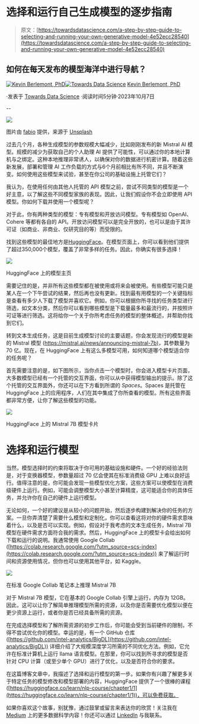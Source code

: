 # 选择和运行自己生成模型的逐步指南

> 原文：[https://towardsdatascience.com/a-step-by-step-guide-to-selecting-and-running-your-own-generative-model-4e52ecc28540](https://towardsdatascience.com/a-step-by-step-guide-to-selecting-and-running-your-own-generative-model-4e52ecc28540)

## 如何在每天发布的模型海洋中进行导航？

[](https://medium.com/@kevin.berlemont?source=post_page-----4e52ecc28540--------------------------------)[![Kevin Berlemont, PhD](../Images/18697f38b76f1fb04870f565cfb04b4c.png)](https://medium.com/@kevin.berlemont?source=post_page-----4e52ecc28540--------------------------------)[](https://towardsdatascience.com/?source=post_page-----4e52ecc28540--------------------------------)[![Towards Data Science](../Images/a6ff2676ffcc0c7aad8aaf1d79379785.png)](https://towardsdatascience.com/?source=post_page-----4e52ecc28540--------------------------------) [Kevin Berlemont, PhD](https://medium.com/@kevin.berlemont?source=post_page-----4e52ecc28540--------------------------------)

·发表于 [Towards Data Science](https://towardsdatascience.com/?source=post_page-----4e52ecc28540--------------------------------) ·阅读时间5分钟·2023年10月7日

--

![](../Images/57dcd30f489d1c312588752fbfe2e016.png)

图片由 [fabio](https://unsplash.com/@fabioha?utm_source=medium&utm_medium=referral) 提供，来源于 [Unsplash](https://unsplash.com/?utm_source=medium&utm_medium=referral)

过去几个月，各种生成模型的参数规模大幅减少，比如刚刚发布的新 Mistral AI 模型。规模的减少为获取自己的个人助理 AI 提供了可能性，可以通过你的本地计算机与之绑定。这种本地推理非常诱人，以确保对你的数据进行机密计算。随着这些新发展，部署和管理 AI 工作负载的方式与6个月前相比有所不同，并且不断演变。如何使用这些模型来试验，甚至在你公司的基础设施上托管它们？

我认为，在使用任何由其他人托管的 API 模型之前，尝试不同类型的模型是一个好主意，以了解这些不同模型家族的表现。因此，让我们假设你不会立即使用 API 模型。你如何下载并使用一个模型呢？

对于此，你有两种类型的模型：专有模型和开放访问模型。专有模型如 OpenAI、Cohere 等都有各自的 API。开放访问模型可以是完全开放的，也可以是由于其许可证（如商业、非商业、仅研究目的等）而受限的。

找到这些模型的最佳地方是[HuggingFace](https://huggingface.co/)。在模型页面上，你可以看到他们提供了超过350,000个模型，覆盖了非常多样的任务。因此，你确实有很多选择！

![](../Images/f4e3344bdbc5f8808d5e99cb5fdba746.png)

HuggingFace 上的模型主页

需要记住的是，并非所有这些模型都在被使用或将来会被使用。有些模型可能只是某人在一个下午尝试的结果，然后再也没有更新。找到最有用模型的一个关键指标是查看有多少人下载了模型并喜欢它。例如，你可以根据你所寻找的任务类型进行筛选，如文本分类，然后你可以看到哪些模型是下载量最多和最流行的，并按照许可证等进行筛选。这将给你一个关于你所考虑任务的模型的整体概述，并帮助你找到它们。

转到文本生成任务，这是目前生成模型讨论的主要话题，你会发现流行的模型是新的 Mistral 模型 ([https://mistral.ai/news/announcing-mistral-7b)](https://mistral.ai/news/announcing-mistral-7b/)，其参数量为 70 亿。现在，在 HuggingFace 上有这么多模型可用，如何知道哪个模型适合你的任务呢？

首先需要注意的是，如下图所示，当你点击一个模型时，你会进入模型卡片页面，大多数模型已经有一个托管的交互界面，你可以从中获得模型输出的提示。除了这个托管的交互界面外，你还可以在下方看到所谓的 *Spaces*。Spaces 是托管在 HuggingFace 上的应用程序，人们在其中集成了你所查看的模型。所有这些界面都非常方便，让你了解这些模型的功能。

![](../Images/260bd564f99ea9dd89c0caa8d470ace0.png)

HuggingFace 上的 Mistral 7B 模型卡片

# 选择和运行模型

当然，模型选择时的约束将取决于你可用的基础设施和硬件。一个好的经验法则是，对于变换器模型，参数量超过 70 亿会使其在标准消费级 GPU 上难以良好运行。值得注意的是，你可能会发现一些模型优化方案，这些方案可以使模型在消费级硬件上运行。例如，可能会调整模型大小甚至计算精度，这可能适合你的具体任务，并允许你在自己的硬件上运行模型。

无论如何，一个好的建议是从较小的问题开始，然后逐步构建到解决你的任务的方案。一旦你弄清楚了需要什么模型和定制化，你可以查看这将对你的硬件需求意味着什么，以及是否可以实现。例如，假设对于我考虑的文本生成任务，Mistral 7B 模型在硬件需求方面符合我的需求。然后，HuggingFace 上的模型卡会给出如何下载和运行的说明。我通常使用 Google Collab ([https://colab.research.google.com/?utm_source=scs-index](https://colab.research.google.com/?utm_source=scs-index)) 来了解运行时间和资源使用情况，但你也可以使用其他平台，如 Kaggle。

![](../Images/47ce30e42bbf4c93e85c5852bc7050ba.png)

在标准 Google Collab 笔记本上推理 Mistral 7B

对于 Mistral 7B 模型，它在基本的 Google Collab 引擎上运行，内存为 12GB。因此，这可以让你了解简单推理模型所需的资源，以及你是否需要优化模型以便在更少资源上运行，或者你是否已经具备所需的资源。

在完成选择模型和了解所需资源的初步工作后，你可能会受到当前硬件的限制，不得不尝试优化你的模型。幸运的是，有一个 GitHub 仓库 ([https://github.com/intel-analytics/BigDL](https://github.com/intel-analytics/BigDL)) 详细介绍了大规模深度学习所需的不同优化方法。例如，它允许在标准计算机上运行 llama 语言模型。在那里，你可以找到所寻求的模型是否针对 CPU 计算（或至少单个 GPU）进行了优化，以及是否符合你的要求。

在这篇博客文章中，我描述了选择和运行模型的第一步。如果你有兴趣了解更多关于特定任务的模型修改和模型部署的内容，HuggingFace 提供了一个很棒的课程 ([https://huggingface.co/learn/nlp-course/chapter1/1](https://huggingface.co/learn/nlp-course/chapter1/1))，可以免费获取。

如果你喜欢这个故事，别犹豫，通过鼓掌或留言来表达你的欣赏！关注我在 [Medium](https://medium.com/@kevin.berlemont) 上的更多数据科学内容！你还可以通过 [LinkedIn](https://www.linkedin.com/in/kevinberlemont/) 与我联系。

